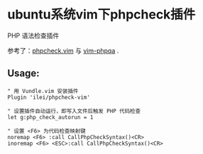 ubuntu系统vim下phpcheck插件
=============
 PHP 语法检查插件

参考了：[phpcheck.vim][1] 与 [vim-phpqa][2] .

## Usage:

```vim
" 用 Vundle.vim 安装插件
Plugin 'ilei/phpcheck-vim'

" 设置插件自动运行，即写入文件后触发 PHP 代码检查
let g:php_check_autorun = 1

" 设置 <F6> 为代码检查映射键
noremap <F6> :call CallPhpCheckSyntax()<CR>
inoremap <F6> <ESC>:call CallPhpCheckSyntax()<CR>
```

[1]:http://vim.sourceforge.net/scripts/script.php?script_id=4984
[2]:https://github.com/joonty/vim-phpqa
